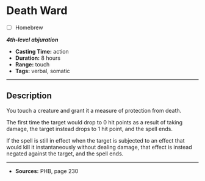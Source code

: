 # Death Ward
- [ ] Homebrew

***4th-level abjuration***
- **Casting Time:** action
- **Duration:** 8 hours
- **Range:** touch
- **Tags:** verbal, somatic

---

## Description
You touch a creature and grant it a measure of protection from death.

The first time the target would drop to 0 hit points as a result of taking damage, the target instead drops to 1 hit point, and the spell ends.

If the spell is still in effect when the target is subjected to an effect that would kill it instantaneously without dealing damage, that effect is instead negated against the target, and the spell ends.

---

- **Sources:** PHB, page 230
